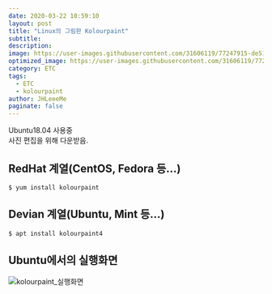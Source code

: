 ```yaml
---
date: 2020-03-22 10:59:10
layout: post
title: "Linux의 그림판 Kolourpaint"
subtitle:
description:
image: https://user-images.githubusercontent.com/31606119/77247915-de51ce80-6c78-11ea-897a-59896b5e17a7.png
optimized_image: https://user-images.githubusercontent.com/31606119/77247915-de51ce80-6c78-11ea-897a-59896b5e17a7.png
category: ETC
tags:
  - ETC
  - kolourpaint
author: JHLeeeMe
paginate: false
---
```


Ubuntu18.04 사용중  
사진 편집을 위해 다운받음.  

## RedHat 계열(CentOS, Fedora 등...)
```$ yum install kolourpaint```  

## Devian 계열(Ubuntu, Mint 등...)
```$ apt install kolourpaint4```

## Ubuntu에서의 실행화면
![kolourpaint_실행화면](https://user-images.githubusercontent.com/31606119/77247915-de51ce80-6c78-11ea-897a-59896b5e17a7.png)
